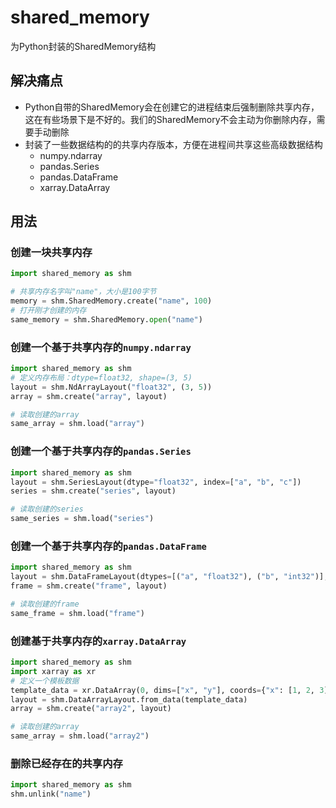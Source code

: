 # shared_memory

为Python封装的SharedMemory结构

## 解决痛点

- Python自带的SharedMemory会在创建它的进程结束后强制删除共享内存，这在有些场景下是不好的。我们的SharedMemory不会主动为你删除内存，需要手动删除
- 封装了一些数据结构的的共享内存版本，方便在进程间共享这些高级数据结构
  - numpy.ndarray
  - pandas.Series
  - pandas.DataFrame
  - xarray.DataArray

## 用法

### 创建一块共享内存

```python
import shared_memory as shm

# 共享内存名字叫"name"，大小是100字节
memory = shm.SharedMemory.create("name", 100)
# 打开刚才创建的内存
same_memory = shm.SharedMemory.open("name")
```

### 创建一个基于共享内存的`numpy.ndarray`

```python
import shared_memory as shm
# 定义内存布局：dtype=float32, shape=(3, 5)
layout = shm.NdArrayLayout("float32", (3, 5))
array = shm.create("array", layout)

# 读取创建的array
same_array = shm.load("array")
```

### 创建一个基于共享内存的`pandas.Series`

```python
import shared_memory as shm
layout = shm.SeriesLayout(dtype="float32", index=["a", "b", "c"])
series = shm.create("series", layout)

# 读取创建的series
same_series = shm.load("series")
```

### 创建一个基于共享内存的`pandas.DataFrame`

```python
import shared_memory as shm
layout = shm.DataFrameLayout(dtypes=[("a", "float32"), ("b", "int32")], index=["a", "b", "c"])
frame = shm.create("frame", layout)

# 读取创建的frame
same_frame = shm.load("frame")
```

### 创建基于共享内存的`xarray.DataArray`

```python
import shared_memory as shm
import xarray as xr
# 定义一个模板数据
template_data = xr.DataArray(0, dims=["x", "y"], coords={"x": [1, 2, 3], "y": ["a", "b", "c"]})
layout = shm.DataArrayLayout.from_data(template_data)
array = shm.create("array2", layout)

# 读取创建的array
same_array = shm.load("array2")
```

### 删除已经存在的共享内存

```python
import shared_memory as shm
shm.unlink("name")
```